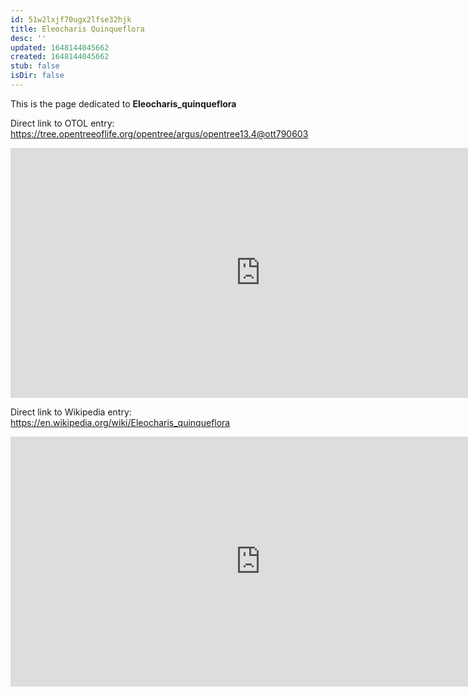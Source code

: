 ```yaml
---
id: 51w2lxjf70ugx2lfse32hjk
title: Eleocharis Quinqueflora
desc: ''
updated: 1648144045662
created: 1648144045662
stub: false
isDir: false
---
```

This is the page dedicated to **Eleocharis_quinqueflora**


Direct link to OTOL entry: https://tree.opentreeoflife.org/opentree/argus/opentree13.4@ott790603



<html>
    <body>
    <iframe src="https://tree.opentreeoflife.org/opentree/argus/opentree13.4@ott790603"
    width="800" height="400" frameborder="0" allowfullscreen> </iframe>
    </body>
</html>
    


Direct link to Wikipedia entry: https://en.wikipedia.org/wiki/Eleocharis_quinqueflora



<html>
    <body>
    <iframe src="https://en.wikipedia.org/wiki/Eleocharis_quinqueflora"
    width="800" height="400" frameborder="0" allowfullscreen> </iframe>
    </body>
</html>
    
